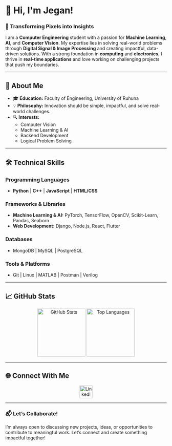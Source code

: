 # 👋 Hi, I'm Jegan!

### 🚀 Transforming Pixels into Insights  
I am a **Computer Engineering** student with a passion for **Machine Learning**, **AI**, and **Computer Vision**. My expertise lies in solving real-world problems through **Digital Signal & Image Processing** and creating impactful, data-driven solutions. With a strong foundation in **computing** and **electronics**, I thrive in **real-time applications** and love working on challenging projects that push my boundaries.

---

## 🌟 **About Me**
- 🎓 **Education:** Faculty of Engineering, University of Ruhuna  
- 💡 **Philosophy:** Innovation should be simple, impactful, and solve real-world challenges.  
- 🔍 **Interests:**  
  - Computer Vision  
  - Machine Learning & AI  
  - Backend Development  
  - Logical Problem Solving  

---

## 🛠️ **Technical Skills**

### Programming Languages  
- **Python** | **C++** | **JavaScript** | **HTML/CSS**  

### Frameworks & Libraries  
- **Machine Learning & AI:** PyTorch, TensorFlow, OpenCV, Scikit-Learn, Pandas, Seaborn  
- **Web Development:** Django, Node.js, React, Flutter  

### Databases  
- MongoDB | MySQL | PostgreSQL  

### Tools & Platforms  
- Git | Linux | MATLAB | Postman | Verilog  

---

## 📈 **GitHub Stats**

<p align="center">
  <img src="https://github-readme-stats.vercel.app/api?username=jegant143&show_icons=true&theme=radical" alt="GitHub Stats" height="150px" />
  <img src="https://github-readme-stats.vercel.app/api/top-langs/?username=jegant143&layout=compact&theme=radical" alt="Top Languages" height="150px" />
</p>

---

## 🌐 **Connect With Me**
<p align="center">
  <a href="https://linkedin.com/in/jegant" target="_blank">
    <img src="https://img.icons8.com/color/48/000000/linkedin.png" alt="LinkedIn" height="40" />
  </a>

</p>

---

### 📬 **Let’s Collaborate!**
I’m always open to discussing new projects, ideas, or opportunities to contribute to meaningful work. Let’s connect and create something impactful together!
